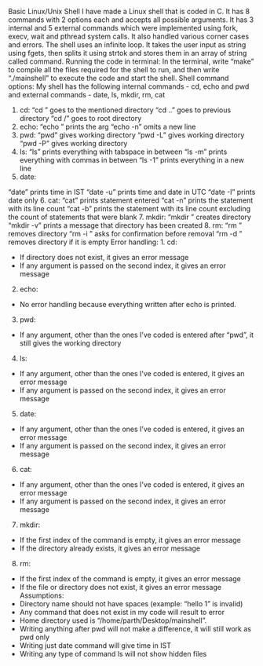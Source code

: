 Basic Linux/Unix Shell
I have made a Linux shell that is coded in C. It has 8 commands with 2 options each and accepts all possible arguments. It has 3 internal and 5 external commands which were implemented using fork, execv, wait and pthread system calls. It also handled various corner cases and errors.
The shell uses an infinite loop. It takes the user input as string using fgets, then splits it using strtok and stores them in an array of string called command.
Running the code in terminal:
In the terminal, write “make” to compile all the files required for the shell to run, and then write “./mainshell” to execute the code and start the shell.
Shell command options:
My shell has the following internal commands - cd, echo and pwd and external commands - date, ls, mkdir, rm, cat
1. cd:
“cd <directory>” goes to the mentioned directory “cd ..” goes to previous directory
“cd /” goes to root directory
2. echo:
“echo <arg>” prints the arg “echo -n” omits a new line
3. pwd:
“pwd” gives working directory “pwd -L” gives working directory “pwd -P” gives working directory
4. ls:
“ls” prints everything with tabspace in between “ls -m” prints everything with commas in between “ls -1” prints everything in a new line
5. date:
   
 “date” prints time in IST
“date -u” prints time and date in UTC “date -I” prints date only
6. cat:
“cat” prints statement entered
“cat -n” prints the statement with its line count
“cat -b” prints the statement with its line count excluding the count of statements that were blank
7. mkdir:
“mkdir <name>” creates directory
“mkdir -v” prints a message that directory has been created
8. rm:
“rm <name>” removes directory
“rm -i <name>” asks for confirmation before removal “rm -d <name>” removes directory <name> if it is empty
Error handling: 1. cd:
- If directory does not exist, it gives an error message
- If any argument is passed on the second index, it gives an error message
2. echo:
- No error handling because everything written after echo is printed.
3. pwd:
- If any argument, other than the ones I’ve coded is entered after “pwd”, it still gives the working directory
4. ls:
- If any argument, other than the ones I’ve coded is entered, it gives an error message
- If any argument is passed on the second index, it gives an error message
 
5. date:
- If any argument, other than the ones I’ve coded is entered, it gives an error message
- If any argument is passed on the second index, it gives an error message
6. cat:
- If any argument, other than the ones I’ve coded is entered, it gives an error message
- If any argument is passed on the second index, it gives an error message
7. mkdir:
- If the first index of the command is empty, it gives an error message
- If the directory already exists, it gives an error message
8. rm:
- If the first index of the command is empty, it gives an error message
- If the file or directory does not exist, it gives an error message
Assumptions:
- Directory name should not have spaces (example: “hello 1” is invalid)
- Any command that does not exist in my code will result to error
- Home directory used is “/home/parth/Desktop/mainshell”.
- Writing anything after pwd will not make a difference, it will still work as pwd only
- Writing just date command will give time in IST
- Writing any type of command ls will not show hidden files
